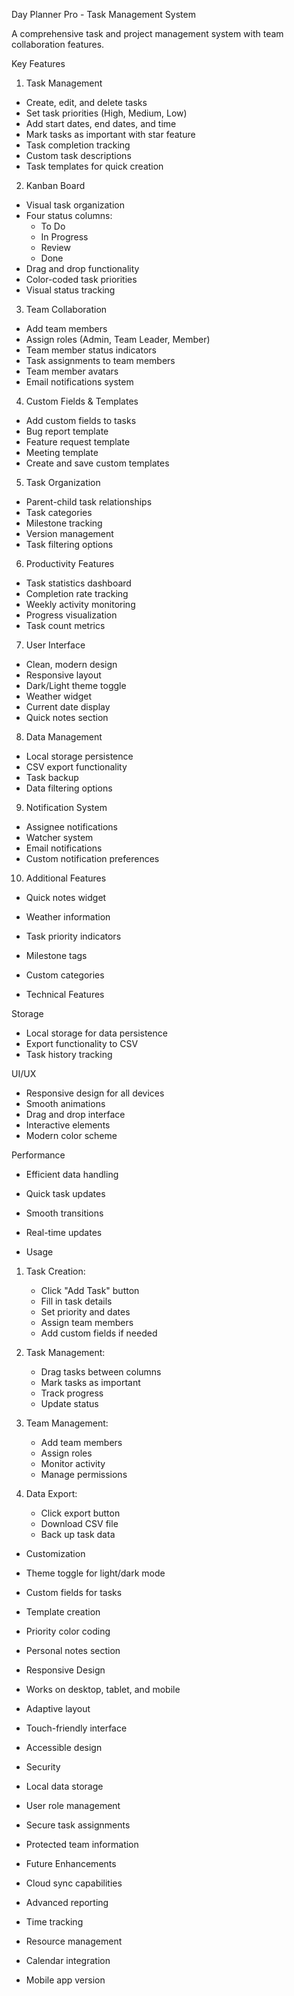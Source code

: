  Day Planner Pro - Task Management System

A comprehensive task and project management system with team collaboration features.

 Key Features

 1. Task Management
- Create, edit, and delete tasks
- Set task priorities (High, Medium, Low)
- Add start dates, end dates, and time
- Mark tasks as important with star feature
- Task completion tracking
- Custom task descriptions
- Task templates for quick creation

 2. Kanban Board
- Visual task organization
- Four status columns:
  - To Do
  - In Progress
  - Review
  - Done
- Drag and drop functionality
- Color-coded task priorities
- Visual status tracking

3. Team Collaboration
- Add team members
- Assign roles (Admin, Team Leader, Member)
- Team member status indicators
- Task assignments to team members
- Team member avatars
- Email notifications system

 4. Custom Fields & Templates
- Add custom fields to tasks
- Bug report template
- Feature request template
- Meeting template
- Create and save custom templates

 5. Task Organization
- Parent-child task relationships
- Task categories
- Milestone tracking
- Version management
- Task filtering options

 6. Productivity Features
- Task statistics dashboard
- Completion rate tracking
- Weekly activity monitoring
- Progress visualization
- Task count metrics

 7. User Interface
- Clean, modern design
- Responsive layout
- Dark/Light theme toggle
- Weather widget
- Current date display
- Quick notes section

 8. Data Management
- Local storage persistence
- CSV export functionality
- Task backup
- Data filtering options

 9. Notification System
- Assignee notifications
- Watcher system
- Email notifications
- Custom notification preferences

 10. Additional Features
- Quick notes widget
- Weather information
- Task priority indicators
- Milestone tags
- Custom categories

- Technical Features

 Storage
- Local storage for data persistence
- Export functionality to CSV
- Task history tracking

 UI/UX
- Responsive design for all devices
- Smooth animations
- Drag and drop interface
- Interactive elements
- Modern color scheme

 Performance
- Efficient data handling
- Quick task updates
- Smooth transitions
- Real-time updates

- Usage

1. Task Creation:
   - Click "Add Task" button
   - Fill in task details
   - Set priority and dates
   - Assign team members
   - Add custom fields if needed

2. Task Management:
   - Drag tasks between columns
   - Mark tasks as important
   - Track progress
   - Update status

3. Team Management:
   - Add team members
   - Assign roles
   - Monitor activity
   - Manage permissions

4. Data Export:
   - Click export button
   - Download CSV file
   - Back up task data

- Customization

- Theme toggle for light/dark mode
- Custom fields for tasks
- Template creation
- Priority color coding
- Personal notes section

- Responsive Design

- Works on desktop, tablet, and mobile
- Adaptive layout
- Touch-friendly interface
- Accessible design

- Security

- Local data storage
- User role management
- Secure task assignments
- Protected team information

- Future Enhancements

- Cloud sync capabilities
- Advanced reporting
- Time tracking
- Resource management
- Calendar integration
- Mobile app version

